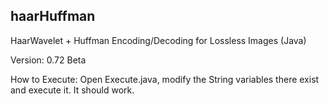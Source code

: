 ## haarHuffman

HaarWavelet + Huffman Encoding/Decoding for Lossless Images (Java)

Version: 0.72 Beta

How to Execute: Open Execute.java, modify the String variables there exist and execute it. It should work.
